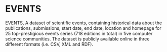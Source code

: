 # EVENTS
EVENTS, A dataset of scientific events, containing historical data about the publications, submissions, start date, end date, location and homepage for 25 top-prestigious events series (718 editions in total) in five computer science communities.
The dataset is publicly available online in three different formats (i.e. CSV, XML and RDF).